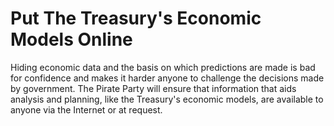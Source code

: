Put The Treasury's Economic Models Online
=========================================

Hiding economic data and the basis on which predictions are made is bad 
for confidence and makes it harder anyone to challenge the decisions 
made by government. The Pirate Party will ensure that information that 
aids analysis and planning, like the Treasury's economic models, are 
available to anyone via the Internet or at request.
